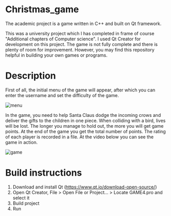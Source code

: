# Сhristmas_game
The academic project is a game written in C++ and built on Qt framework. 

This was a university project which I has completed in frame of course "Additional chapters of Computer science". I used Qt Creator for development on this project. The game is not fully complete and there is plenty of room for improvement. However, you may find this repository helpful in building your own games or programs. 



# Description

First of all, the initial menu of the game will appear, after which you can enter the username and set the difficulty of the game.

![menu](https://user-images.githubusercontent.com/88504487/190513825-e6b546fb-34e9-46b2-8bbd-c06bb24bb7a6.gif)

In the game, you need to help Santa Claus dodge the incoming crows and deliver the gifts to the children in one piece. When colliding with a bird, lives will be lost. The longer you manage to hold out, the more you will get game points. At the end of the game you get the total number of points. The rating of each player is recorded in a file.
At the video below you can see the game in action.

![game](https://user-images.githubusercontent.com/88504487/190513868-89febbbc-3da1-4450-90b7-a914dc89f070.gif)

# Build instructions
1. Download and install Qt (https://www.qt.io/download-open-source/)
2. Open Qt Creator, File > Open File or Project... > Locate GAME4.pro and select it
3. Build project
4. Run
